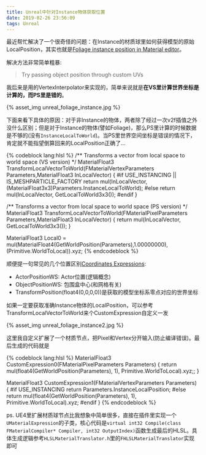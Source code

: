 ```yaml
---
title: Unreal中针对Instance物体获取位置
date: 2019-02-26 23:56:09
tags: Unreal
---
```


最近帮忙解决了一个很奇怪的问题：在Instance的材质球里如何获得模型的原始LocalPosition，其实也就是[Foliage instance position in Material editor](https://answers.unrealengine.com/questions/484539/foliage-instance-position-in-material-editor.html)。

<!-- more -->

解决方法非常简单粗暴:

> Try passing object position through custom UVs

我后来是用的VertexInterpolator来实现的，简单来说就是**在VS里计算世界坐标是计算的，而PS里是错的**。

{% asset_img unreal_foliage_instance.jpg %}

下面来看下具体的原因：对于非Instance的物体，两者除了经过一次v2f插值之外没什么区别；但是对于Instance的物体(譬如Foliage)，那么PS里计算的时候数据是不够的(没有`InstanceLocalToWorld`)。当PS里世界空间坐标是错误的情况下，肯定就不能指望倒算回来的LocalPosition正确了...

{% codeblock lang:hlsl %}
/** Transforms a vector from local space to world space (VS version) */
MaterialFloat3 TransformLocalVectorToWorld(FMaterialVertexParameters Parameters,MaterialFloat3 InLocalVector)
{
    #if USE_INSTANCING || IS_MESHPARTICLE_FACTORY
        return mul(InLocalVector, (MaterialFloat3x3)Parameters.InstanceLocalToWorld);
    #else
        return mul(InLocalVector, GetLocalToWorld3x3());
    #endif
}

/** Transforms a vector from local space to world space (PS version) */
MaterialFloat3 TransformLocalVectorToWorld(FMaterialPixelParameters Parameters,MaterialFloat3 InLocalVector)
{
    return mul(InLocalVector, GetLocalToWorld3x3());
}

MaterialFloat3 Local0 = mul(MaterialFloat4(GetWorldPosition(Parameters),1.00000000), (Primitive.WorldToLocal)).xyz;
{% endcodeblock %}

顺便提一句常见的几个位置区别[Coordinates Expressions](https://docs.unrealengine.com/en-us/Engine/Rendering/Materials/ExpressionReference/Coordinates):

- ActorPositionWS: Actor位置(逻辑概念)
- ObjectPositionWS: 包围盒中心(和网格有关)
- TransformPosition(float4(0,0,0,0))是获取的模型坐标系零点对应的世界坐标

如果一定要获取准确Instance物体的LocalPosition，可以参考TransformLocalVectorToWorld来个CustomExpression自定义一发

{% asset_img unreal_foliage_instance2.jpg %}

这里我自定义扩展了一个材质节点，把Pixel和Vertex分开输入(防止编译错误)。最后生成的代码就是

{% codeblock lang:hlsl %}
MaterialFloat3 CustomExpression0(FMaterialPixelParameters Parameters)
{
    return mul(float4(GetWorldPosition(Parameters), 1), Primitive.WorldToLocal).xyz;;
}

MaterialFloat3 CustomExpression1(FMaterialVertexParameters Parameters)
{
#if USE_INSTANCING
    return Parameters.InstanceLocalPosition;
#else
    return mul(float4(GetWorldPosition(Parameters), 1), Primitive.WorldToLocal).xyz;
#endif
}
{% endcodeblock %}

ps. UE4里扩展材质球节点比我想象中简单很多，直接在插件里实现一个`UMaterialExpression`的子类，核心代码是`virtual int32 Compile(class FMaterialCompiler* Compiler, int32 OutputIndex)`函数生成最后的HLSL。具体生成逻辑参考`HLSLMaterialTranslator.h`里的`FHLSLMaterialTranslator`实现即可